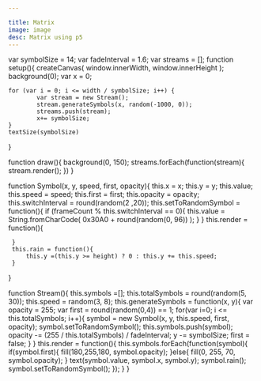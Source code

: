 ```yaml
---

title: Matrix 
image: image
desc: Matrix using p5
---
```


<html-code>
<script src="http://cdnjs.cloudflare.com/ajax/libs/p5.js/0.5.6/p5.js"></script>
    
</html-code>

<js-code>

var symbolSize = 14;
var fadeInterval = 1.6;
var streams = [];
function setup(){
    createCanvas(
        window.innerWidth, 
        window.innerHeight
    );
    background(0);
    var x = 0;
   
    for (var i = 0; i <= width / symbolSize; i++) {
            var stream = new Stream();
            stream.generateSymbols(x, random(-1000, 0));
            streams.push(stream);
            x+= symbolSize;
    }
    textSize(symbolSize)
}

function draw(){
    background(0, 150);
    streams.forEach(function(stream){
        stream.render();
    })
}

function Symbol(x, y, speed, first, opacity){
    this.x = x;
    this.y = y;
    this.value;
    this.speed = speed;
    this.first = first;
    this.opacity = opacity;
    this.switchInterval = round(random(2 ,20));
     this.setToRandomSymbol = function(){
         if (frameCount % this.switchInterval == 0){
            this.value = String.fromCharCode(
                0x30A0 + round(random(0, 96))
            );
         }
     }
     this.render = function(){
         
     }
     this.rain = function(){
         this.y =(this.y >= height) ? 0 : this.y += this.speed;
     }
}

function Stream(){
    this.symbols =[];
    this.totalSymbols = round(random(5, 30));
    this.speed = random(3, 8);
    this.generateSymbols = function(x, y){
        var opacity = 255;
        var first = round(random(0,4)) == 1;
        for(var i=0; i <= this.totalSymbols; i++){
            symbol = new Symbol(x, y, this.speed, first, opacity);
            symbol.setToRandomSymbol();
            this.symbols.push(symbol);
            opacity -= (255 / this.totalSymbols) / fadeInterval;
            y -= symbolSize;
            first = false;
        }
    }
    this.render = function(){
        this.symbols.forEach(function(symbol){
            if(symbol.first){
                fill(180,255,180, symbol.opacity);
            }else{
                fill(0, 255, 70, symbol.opacity);
            }
            text(symbol.value, symbol.x, symbol.y);
            symbol.rain();
            symbol.setToRandomSymbol();
        });
    }
}

</js-code>